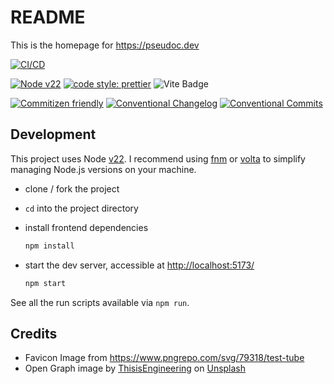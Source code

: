 # README

This is the homepage for <https://pseudoc.dev>

[![CI/CD](https://github.com/engineervix/pseudoc-home/actions/workflows/main.yml/badge.svg)](https://github.com/engineervix/pseudoc-home/actions/workflows/main.yml)

[![Node v22](https://img.shields.io/badge/Node-v22-teal.svg)](https://nodejs.org/en/blog/release/v22.0.0)
[![code style: prettier](https://img.shields.io/badge/code%20style-prettier-ff69b4.svg)](https://prettier.io/)
![Vite Badge](https://img.shields.io/badge/Vite-646CFF?logo=vite&logoColor=fff&style=flat)

[![Commitizen friendly](https://img.shields.io/badge/commitizen-friendly-brightgreen.svg)](http://commitizen.github.io/cz-cli/)
[![Conventional Changelog](https://img.shields.io/badge/changelog-conventional-brightgreen.svg)](http://conventional-changelog.github.io)
[![Conventional Commits](https://img.shields.io/badge/Conventional%20Commits-1.0.0-yellow.svg)](https://conventionalcommits.org)

## Development

This project uses Node [v22](https://nodejs.org/en/blog/release/v22.0.0). I recommend using [fnm](https://github.com/Schniz/fnm) or [volta](https://volta.sh/) to simplify managing Node.js versions on your machine.

- clone / fork the project
- `cd` into the project directory
- install frontend dependencies

  ```bash
  npm install
  ```

- start the dev server, accessible at <http://localhost:5173/>

  ```bash
  npm start
  ```

See all the run scripts available via `npm run`.

## Credits

- Favicon Image from <https://www.pngrepo.com/svg/79318/test-tube>
- Open Graph image by <a href="https://unsplash.com/@thisisengineering?utm_content=creditCopyText&utm_medium=referral&utm_source=unsplash">ThisisEngineering</a> on <a href="https://unsplash.com/photos/woman-in-white-long-sleeve-shirt-sitting-on-chair-8yS04veb1TQ?utm_content=creditCopyText&utm_medium=referral&utm_source=unsplash">Unsplash</a>
